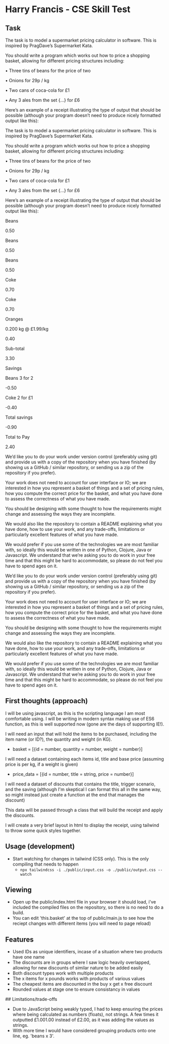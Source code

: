 # Harry Francis - CSE Skill Test

## Task

The task is to model a supermarket pricing calculator in software. This is inspired by PragDave’s Supermarket Kata.

You should write a program which works out how to price a shopping basket, allowing for different pricing structures including:

•     Three tins of beans for the price of two

•     Onions for 29p / kg

•     Two cans of coca-cola for £1

•     Any 3 ales from the set {…} for £6

Here’s an example of a receipt illustrating the type of output that should be possible (although your program doesn’t need to produce nicely formatted output like this):

The task is to model a supermarket pricing calculator in software. This is inspired by PragDave’s Supermarket Kata.

You should write a program which works out how to price a shopping basket, allowing for different pricing structures including:

•     Three tins of beans for the price of two

•     Onions for 29p / kg

•     Two cans of coca-cola for £1

•     Any 3 ales from the set {…} for £6

Here’s an example of a receipt illustrating the type of output that should be possible (although your program doesn’t need to produce nicely formatted output like this):

 

Beans

0.50

Beans

0.50

Beans

0.50

Coke

0.70

Coke

0.70

Oranges


0.200 kg @ £1.99/kg

0.40

Sub-total

3.30

Savings
 

Beans 3 for 2

-0.50

Coke 2 for £1

-0.40

Total savings

-0.90

Total to Pay

2.40

 

We’d like you to do your work under version control (preferably using git) and provide us with a copy of the repository when you have finished (by showing us a GitHub / similar repository, or sending us a zip of the repository if you prefer).

Your work does not need to account for user interface or IO; we are interested in how you represent a basket of things and a set of pricing rules, how you compute the correct price for the basket, and what you have done to assess the correctness of what you have made.

You should be designing with some thought to how the requirements might change and assessing the ways they are incomplete.

We would also like the repository to contain a README explaining what you have done, how to use your work, and any trade-offs, limitations or particularly excellent features of what you have made.

We would prefer if you use some of the technologies we are most familiar with, so ideally this would be written in one of Python, Clojure, Java or Javascript. We understand that we’re asking you to do work in your free time and that this might be hard to accommodate, so please do not feel you have to spend ages on it.

We’d like you to do your work under version control (preferably using git) and provide us with a copy of the repository when you have finished (by showing us a GitHub / similar repository, or sending us a zip of the repository if you prefer).

Your work does not need to account for user interface or IO; we are interested in how you represent a basket of things and a set of pricing rules, how you compute the correct price for the basket, and what you have done to assess the correctness of what you have made.

You should be designing with some thought to how the requirements might change and assessing the ways they are incomplete.

We would also like the repository to contain a README explaining what you have done, how to use your work, and any trade-offs, limitations or particularly excellent features of what you have made.

We would prefer if you use some of the technologies we are most familiar with, so ideally this would be written in one of Python, Clojure, Java or Javascript. We understand that we’re asking you to do work in your free time and that this might be hard to accommodate, so please do not feel you have to spend ages on it.

## First thoughts (approach)

I will be using javascript, as this is the scripting language I am most comfortable using. I will be writing in modern syntax making use of ES6 function, as this is well supported now (gone are the days of supporting IE!).

I will need an input that will hold the items to be purchased, including the item name (or ID?), the quantity and weight (in KG).

- basket = [{id = number, quantity = number, weight = number}]

I will need a dataset containing each items id, title and base price (assuming price is per kg, if a weight is given)

- price_data = [{id = number, title = string, price = number}]

I will need a dataset of discounts that contains the title, trigger scenario, and the saving (although I'm skeptical I can format this all in the same way, so might instead just create a function at the end that manages the discount)

This data will be passed through a class that will build the receipt and apply the discounts.

I will create a very brief layout in html to display the receipt, using tailwind to throw some quick styles together.

## Usage (development)

- Start watching for changes in tailwind (CSS only). This is the only compiling that needs to happen
    - `npx tailwindcss -i ./public/input.css -o ./public/output.css --watch`

## Viewing

- Open up the public/index.html file in your browser it should load, i've included the compiled files on the repository, so there is no need to do a build.
- You can edit 'this.basket' at the top of public/main.js to see how the reciept changes with different items (you will need to page reload)

## Features

- Used IDs as unique identifiers, incase of a situation where two products have one name
- The discounts are in groups where I saw logic heavily overlapped, allowing for new discounts of similar nature to be added easily
- Both discount types work with multiple products
- The x items for x pounds works with products of various values
- The cheapest items are discounted in the buy x get x free discount
- Rounded values at stage one to ensure consistancy in values

## Limitations/trade-offs

- Due to JavaScript being weakly typed, I had to keep ensuring the prices where being calculated as numbers (floats), not strings. A few times it outputted £1.001.00 instead of £2.00, as it was adding the values as strings.
- With more time I would have considered grouping products onto one line, eg. 'beans x 3'.
